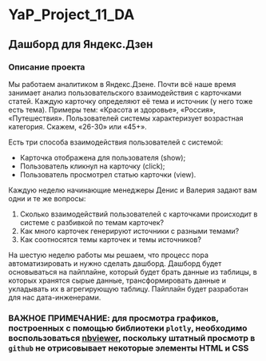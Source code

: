 # YaP_Project_11_DA
## Дашборд для Яндeкc.Дзeн
### Описание проекта
Мы работаем аналитиком в Яндекс.Дзене. Почти всё наше время занимает анализ пользовательского взаимодействия с карточками статей.
Каждую карточку определяют её тема и источник (у него тоже есть тема). Примеры тем: «Красота и здоровье», «Россия», «Путешествия».
Пользователей системы характеризует возрастная категория. Скажем, «26-30» или «45+».

Есть три способа взаимодействия пользователей с системой:
- Карточка отображена для пользователя (show);
- Пользователь кликнул на карточку (click);
- Пользователь просмотрел статью карточки (view).

Каждую неделю начинающие менеджеры Денис и Валерия задают вам одни и те же вопросы:
1. Сколько взаимодействий пользователей с карточками происходит в системе с разбивкой по темам карточек?
2. Как много карточек генерируют источники с разными темами?
3. Как соотносятся темы карточек и темы источников?

На шестую неделю работы мы решаем, что процесс пора автоматизировать и нужно сделать дашборд.
Дашборд будет основываться на пайплайне, который будет брать данные из таблицы, в которых хранятся сырые данные, трансформировать данные и укладывать их в агрегирующую таблицу. Пайплайн будет разработан для нас дата-инженерами.

### **ВАЖНОЕ ПРИМЕЧАНИЕ: для просмотра графиков, построенных с помощью библиотеки `plotly`, необходимо воспользоваться [nbviewer](https://nbviewer.org/), поскольку штатный просмотр в `github` не отрисовывает некоторые элементы HTML и CSS**
